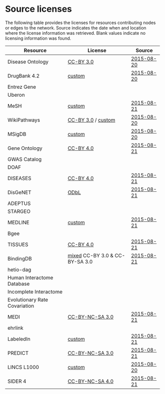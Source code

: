 # Source licenses

The following table provides the licenses for resources contributing nodes or edges to the network. Source indicates the date when and location where the license information was retrieved. Blank values indicate no licensing information was found.

| Resource | License | Source |
| -------- | ------- | ------ |
| Disease Ontology | [CC-BY 3.0](https://creativecommons.org/licenses/by/3.0/) | [2015-08-20](http://disease-ontology.org/resources/) |
| DrugBank 4.2 | [custom](custom/DrugBank.md) | [2015-08-20](http://www.drugbank.ca/) |
| Entrez Gene |  |  |
| Uberon |  |  |
| MeSH | [custom](custom/MeSH.md) | [2015-08-21](https://www.nlm.nih.gov/mesh/termscon.html) |
| WikiPathways | [CC-BY 3.0](https://creativecommons.org/licenses/by/3.0/) / [custom](custom/WikiPathways.md) | [2015-08-20](http://www.wikipathways.org/index.php/WikiPathways:License_Terms) |
| MSigDB | [custom](custom/MSigDB.txt) | [2015-08-20](http://www.broadinstitute.org/gsea/msigdb/download_file.jsp?filePath=/resources/licenses/gsea_msigdb_license.txt) |
| Gene Ontology | [CC-BY 4.0](https://creativecommons.org/licenses/by/4.0/legalcode) | [2015-08-21](http://geneontology.org/page/use-and-license) |
| GWAS Catalog |  |  |
| DOAF |  |  |
| DISEASES | [CC-BY 4.0](http://creativecommons.org/licenses/by/4.0/) | [2015-08-21](http://diseases.jensenlab.org/Downloads) |
| DisGeNET | [ODbL](http://opendatacommons.org/licenses/odbl/) | [2015-08-21](http://www.disgenet.org/web/DisGeNET/menu) |
| ADEPTUS |  |  |
| STARGEO |  |  |
| MEDLINE | [custom](custom/MEDLINE.md) | [2015-08-21](http://www.nlm.nih.gov/databases/journal.html) |
| Bgee | | |
| TISSUES | [CC-BY 4.0](http://creativecommons.org/licenses/by/4.0/) | [2015-08-21](http://tissues.jensenlab.org/Downloads) |
| BindingDB | [mixed](custom/BingindDB.md) CC-BY 3.0 & CC-BY-SA 3.0 | [2015-08-21](https://www.bindingdb.org/bind/info.jsp) |
| hetio-dag |  |  |
| Human Interactome Database |  |  |
| Incomplete Interactome |  |  |
| Evolutionary Rate Covariation |  |  |
| MEDI | [CC-BY-NC-SA 3.0](http://creativecommons.org/licenses/by-nc-sa/3.0/deed.en_US) | [2015-08-21](http://knowledgemap.mc.vanderbilt.edu/research/content/MEDI) |
| ehrlink |  |  |
| LabeledIn | [custom](custom/LabeledIn.txt) | [2015-08-21](http://ftp.ncbi.nlm.nih.gov/pub/lu/LabeledIn/README.txt) |
| PREDICT | [CC-BY-NC-SA 3.0](http://creativecommons.org/licenses/by-nc-sa/3.0/) | [2015-08-21](http://msb.embopress.org/content/7/1/496) |
| LINCS L1000 | [custom](custom/L1000.md) | [2015-08-20](http://www.lincscloud.org/license/) |
| SIDER 4 | [CC-BY-NC-SA 4.0](http://creativecommons.org/licenses/by-nc-sa/4.0/) | [2015-08-21](http://sideeffects.embl.de/download/) |
